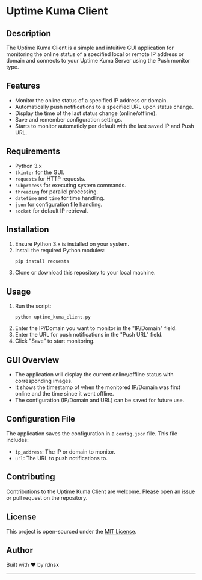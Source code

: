 # Uptime Kuma Client

## Description

The Uptime Kuma Client is a simple and intuitive GUI application for monitoring the online status of a specified local or remote IP address or domain and connects to your Uptime Kuma Server using the Push monitor type. 

## Features

- Monitor the online status of a specified IP address or domain.
- Automatically push notifications to a specified URL upon status change.
- Display the time of the last status change (online/offline).
- Save and remember configuration settings.
- Starts to monitor automaticly per default with the last saved IP and Push URL.

## Requirements

- Python 3.x
- `tkinter` for the GUI.
- `requests` for HTTP requests.
- `subprocess` for executing system commands.
- `threading` for parallel processing.
- `datetime` and `time` for time handling.
- `json` for configuration file handling.
- `socket` for default IP retrieval.

## Installation

1. Ensure Python 3.x is installed on your system.
2. Install the required Python modules:
   ```
   pip install requests
   ```
3. Clone or download this repository to your local machine.

## Usage

1. Run the script:
   ```
   python uptime_kuma_client.py
   ```
2. Enter the IP/Domain you want to monitor in the "IP/Domain" field.
3. Enter the URL for push notifications in the "Push URL" field.
4. Click "Save" to start monitoring.

## GUI Overview

- The application will display the current online/offline status with corresponding images.
- It shows the timestamp of when the monitored IP/Domain was first online and the time since it went offline.
- The configuration (IP/Domain and URL) can be saved for future use.

## Configuration File

The application saves the configuration in a `config.json` file. This file includes:
- `ip_address`: The IP or domain to monitor.
- `url`: The URL to push notifications to.

## Contributing

Contributions to the Uptime Kuma Client are welcome. Please open an issue or pull request on the repository.

## License

This project is open-sourced under the [MIT License](LICENSE).

## Author

Built with ❤️ by rdnsx

---
